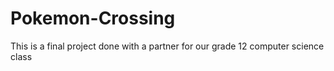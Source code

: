 # Pokemon-Crossing
This is a final project done with a partner for our grade 12 computer science class
